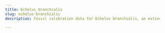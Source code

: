 ```yaml
---
title: Echelus branchialis
slug: echelus-branchialis
description: Fossil calibration data for Echelus branchialis, an extinct species of fish. Includes taxonomy authority and locality references, and cross-references to living taxa.

---
```

